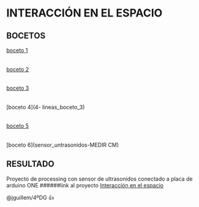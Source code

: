 # INTERACCIÓN EN EL ESPACIO
## BOCETOS
[boceto 1](1-practica_patrones) 
######
[boceto 2](2cylinder_PRUEBA)
######
[boceto 3](3cilindro_texto)
###### 
[boceto 4](4- lineas_boceto_3)
###### 
[boceto 5](SENSOR-CIRCULO)
######
[boceto 6](sensor_untrasonidos-MEDIR CM)


## RESULTADO
Proyecto de processing con sensor de ultrasonidos conectado a placa de arduino ONE
######link al proyecto
[Interacción en el espacio](INTERACCIÓN_EN_EL_ESPACIO)


@jguillem/4ºDG 
:+1: 
